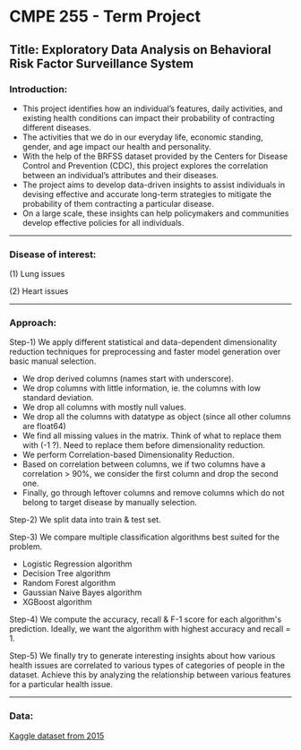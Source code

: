 # CMPE 255 - Term Project 
## Title: Exploratory Data Analysis on Behavioral Risk Factor Surveillance System 

### Introduction:
- This project identifies how an individual’s features, daily activities, and existing health conditions can impact their probability of contracting different diseases. 
- The activities that we do in our everyday life, economic standing, gender, and age impact our health and personality. 
- With the help of the BRFSS dataset provided by the Centers for Disease Control and Prevention (CDC), this project explores the correlation between an individual’s attributes and their diseases. 
- The project aims to develop data-driven insights to assist individuals in devising effective and accurate long-term strategies to mitigate the probability of them contracting a particular disease. 
- On a large scale, these insights can help policymakers and communities develop effective policies for all individuals. 

---------------------------------

### Disease of interest:
(1) Lung issues

(2) Heart issues

---------------------------------

### Approach:

Step-1) We apply different statistical and data-dependent dimensionality reduction techniques for preprocessing and faster model generation over basic manual selection.
  - We drop derived columns (names start with underscore).
  - We drop columns with little information, ie. the columns with low standard deviation.
  - We drop all columns with mostly null values.
  - We drop all the columns with datatype as object (since all other columns are float64)
  - We find all missing values in the matrix. Think of what to replace them with (-1 ?). Need to replace them before dimensionality reduction.
  - We perform Correlation-based Dimensionality Reduction.
  - Based on correlation between columns, we if two columns have a correlation > 90%, we consider the first column and drop the second one.
  - Finally, go through leftover columns and remove columns which do not belong to target disease by manually selection.
  
Step-2) We split data into train & test set.

Step-3) We compare multiple classification algorithms best suited for the problem. 
  - Logistic Regression algorithm
  - Decision Tree algorithm
  - Random Forest algorithm
  - Gaussian Naive Bayes algorithm
  - XGBoost algorithm

Step-4) We compute the accuracy, recall & F-1 score for each algorithm's prediction. Ideally, we want the algorithm with highest accuracy and recall = 1.

Step-5) We finally try to generate interesting insights about how various health issues are correlated to various types of categories of people in the dataset. Achieve this by analyzing the relationship between various features for a particular health issue.

---------------------------------

### Data:

[Kaggle dataset from 2015](https://www.kaggle.com/cdc/behavioral-risk-factor-surveillance-system)
